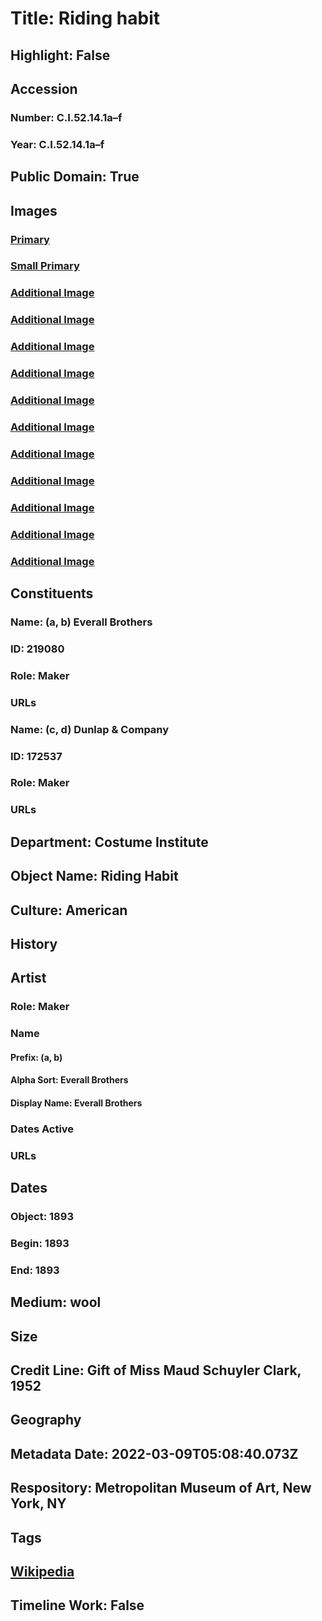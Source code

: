 # Title: Riding habit
## Highlight: False
## Accession
### Number: C.I.52.14.1a–f
### Year: C.I.52.14.1a–f
## Public Domain: True
## Images
### [Primary](https://images.metmuseum.org/CRDImages/ci/original/CI52.14.1ab_F.jpg)
### [Small Primary](https://images.metmuseum.org/CRDImages/ci/web-large/CI52.14.1ab_F.jpg)
### [Additional Image](https://images.metmuseum.org/CRDImages/ci/original/CI52.14.1ab_S.jpg)
### [Additional Image](https://images.metmuseum.org/CRDImages/ci/original/CI52.14.1ab_B.jpg)
### [Additional Image](https://images.metmuseum.org/CRDImages/ci/original/CI52.14.1a_label.jpg)
### [Additional Image](https://images.metmuseum.org/CRDImages/ci/original/C.I.52.14.1c_F.jpg)
### [Additional Image](https://images.metmuseum.org/CRDImages/ci/original/C.I.52.14.1c_S.jpg)
### [Additional Image](https://images.metmuseum.org/CRDImages/ci/original/C.I.52.14.1c_B.jpg)
### [Additional Image](https://images.metmuseum.org/CRDImages/ci/original/C.I.52.14.1c_Tp.jpg)
### [Additional Image](https://images.metmuseum.org/CRDImages/ci/original/C.I.52.14.1c_label.jpg)
### [Additional Image](https://images.metmuseum.org/CRDImages/ci/original/CI52.14.1d.jpg)
### [Additional Image](https://images.metmuseum.org/CRDImages/ci/original/C.I.52.14.1d_label.jpg)
### [Additional Image](https://images.metmuseum.org/CRDImages/ci/original/CI52.14.1ef.jpg)
## Constituents
### Name: (a, b) Everall Brothers
### ID: 219080
### Role: Maker
### URLs
### Name: (c, d) Dunlap &amp; Company
### ID: 172537
### Role: Maker
### URLs
## Department: Costume Institute
## Object Name: Riding Habit
## Culture: American
## History
## Artist
### Role: Maker
### Name
#### Prefix: (a, b)
#### Alpha Sort: Everall Brothers
#### Display Name: Everall Brothers
### Dates Active
### URLs
## Dates
### Object: 1893
### Begin: 1893
### End: 1893
## Medium: wool
## Size
## Credit Line: Gift of Miss Maud Schuyler Clark, 1952
## Geography
## Metadata Date: 2022-03-09T05:08:40.073Z
## Respository: Metropolitan Museum of Art, New York, NY
## Tags
## [Wikipedia](https://www.wikidata.org/wiki/Q100706316)
## Timeline Work: False